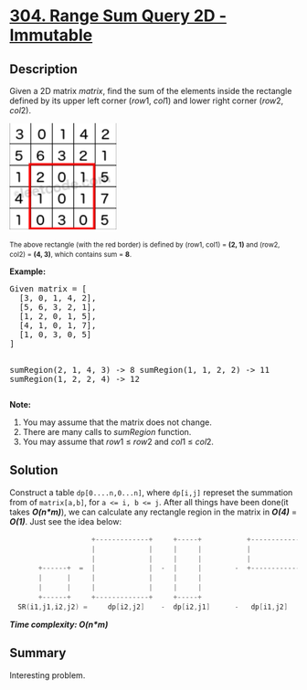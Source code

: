 # [304. Range Sum Query 2D - Immutable](https://leetcode.com/problems/range-sum-query-2d-immutable/)
## Description
<div><p>Given a 2D matrix <i>matrix</i>, find the sum of the elements inside the rectangle defined by its upper left corner (<i>row</i>1, <i>col</i>1) and lower right corner (<i>row</i>2, <i>col</i>2).</p>

![Range Sum Query 2D](img.PNG)

<small>The above rectangle (with the red border) is defined by (row1, col1) = <b>(2, 1)</b> and (row2, col2) = <b>(4, 3)</b>, which contains sum = <b>8</b>.</small>
</p>

<p><b>Example:</b><br>
</p><pre>Given matrix = [
  [3, 0, 1, 4, 2],
  [5, 6, 3, 2, 1],
  [1, 2, 0, 1, 5],
  [4, 1, 0, 1, 7],
  [1, 0, 3, 0, 5]
]

sumRegion(2, 1, 4, 3) -&gt; 8
sumRegion(1, 1, 2, 2) -&gt; 11
sumRegion(1, 2, 2, 4) -&gt; 12
</pre>
<p></p>

<p><b>Note:</b><br>
</p><ol>
<li>You may assume that the matrix does not change.</li>
<li>There are many calls to <i>sumRegion</i> function.</li>
<li>You may assume that <i>row</i>1 ≤ <i>row</i>2 and <i>col</i>1 ≤ <i>col</i>2.</li>
</ol>
<p></p></div></div>

## Solution
Construct a table `dp[0....n,0...n]`, where `dp[i,j]` represet the summation from of `matrix[a,b]`, for `a <= i, b <= j`. After all things have been done(it takes _**O(n*m)**_), we can calculate any rectangle region in the matrix in _**O(4)**_ = _**O(1)**_. Just see the idea below:
```cpp
                    +-------------+     +-----+           +------------+     +-----+
                    |             |     |     |           |            |     |     |
                    |             |     |     |           |            |     |     |
       +------+  =  |             |  -  |     |        -  +------------+  +  +-----+  
       |      |     |             |     |     |
       |      |     |             |     |     |
       +------+     +-------------+     +-----+
  SR(i1,j1,i2,j2) =     dp[i2,j2]    -  dp[i2,j1]      -   dp[i1,j2]      +  sp[i1,j1]
```

_**Time complexity: O(n*m)**_

## Summary
Interesting problem.
